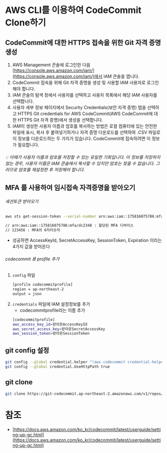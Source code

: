 # AWS CLI를 이용하여 CodeCommit Clone하기

## CodeCommit에 대한 HTTPS 접속을 위한 Git 자격 증명 생성

1. AWS Management 콘솔에 로그인한 다음 [https://console.aws.amazon.com/iam/](https://console.aws.amazon.com/iam/)에서 IAM 콘솔을 엽니다.
2. CodeCommit 접속을 위해 Git 자격 증명을 생성 및 사용할 IAM 사용자로 로그인해야 합니다.
3. IAM 콘솔의 탐색 창에서 사용자를 선택하고 사용자 목록에서 해당 IAM 사용자를 선택합니다.
4. 사용자 세부 정보 페이지에서 Security Credentials(보안 자격 증명) 탭을 선택하고 HTTPS Git credentials for AWS CodeCommit(AWS CodeCommit에 대한 HTTPS Git 자격 증명)에서 생성을 선택합니다.
5. IAM이 생성한 사용자 이름과 암호를 복사하는 방법은 로컬 컴퓨터에 있는 안전한 파일에 표시, 복사 후 붙여넣기하거나 자격 증명 다운로드를 선택하여 .CSV 파일로 이 정보를 다운로드하는 두 가지가 있습니다. CodeCommit에 접속하려면 이 정보가 필요합니다.

###### :bulb: 이때가 사용자 이름과 암호를 저장할 수 있는 유일한 기회입니다. 이 정보를 저장하지 않는 경우, 사용자 이름은 IAM 콘솔에서 복사할 수 있지만 암호는 찾을 수 없습니다. 그러므로 암호를 재설정한 후 저장해야 합니다.

## MFA 를 사용하여 임시접속 자격증명을 받아오기

###### 세션토큰 받아오기
```bash
aws sts get-session-token --serial-number arn:aws:iam::175816075786:mfa/dc2348 --token-code 123456

// arn:aws:iam::175816075786:mfa/dc2348 : 할당된 MFA 디바이스
// 123456 : MFA의 6자리숫자
```
- 성공하면 AccessKeyId, SecretAccessKey, SessionToken, Expiration 이라는 4가지 값을 받아온다

###### codecommit 용 profile 추가

1. `config` 파일
    ```bash
    [profile codecommitprofile]
    region = ap-northeast-2
    output = json
    ```
2. `credentials` 파일에  IAM 설정정보를  추가
    - codecommitprofile라는 이름 추가
    ```bash
    [codecommitprofile]
    aws_access_key_id=받아온AccessKeyId
    aws_secret_access_key=받아온SecretAccessKey
    aws_session_token=받아온SessionToken
    ```

## git config 설정

```bash
git config --global credential.helper "!aws codecommit credential-helper --profile codecommitprofile $@"
git config --global credential.UseHttpPath true
```

## git clone
```bash
git clone https://git-codecommit.ap-northeast-2.amazonaws.com/v1/repos/xxxxxx
```


# 참조
- [https://docs.aws.amazon.com/ko_kr/codecommit/latest/userguide/setting-up-gc.html](https://docs.aws.amazon.com/ko_kr/codecommit/latest/userguide/setting-up-gc.html)